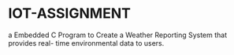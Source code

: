 # IOT-ASSIGNMENT
a Embedded C Program to Create a Weather Reporting System that provides real- time environmental data to users.
